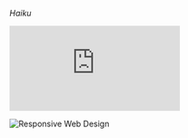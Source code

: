 *Haiku*

![Content First](https://github.com/jaderuscio/web-authoring-1-sp-18/blob/spring-2018/lessons/02-content-first.md)


![Responsive Web Design](https://alistapart.com/article/responsive-web-design)

